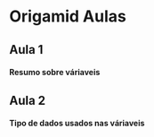 # Origamid Aulas

## Aula 1
#### Resumo sobre váriaveis

## Aula 2
#### Tipo de dados usados nas váriaveis
